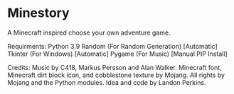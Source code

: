 # Minestory
A Minecraft inspired choose your own adventure game.

Requirments:
Python 3.9
Random (For Random Generation) [Automatic]
Tkinter (For Windows) [Automatic]
Pygame (For Music) [Manual PIP Install]

Credits:
Music by C418, Markus Persson and Alan Walker.
Minecraft font, Minecraft dirt block icon, and cobblestone texture by Mojang.
All rights by Mojang and the Python modules.
Idea and code by Landon Perkins.
